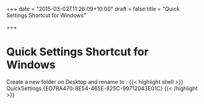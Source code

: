 +++
date = "2015-03-02T11:26:09+10:00"
draft = false
title = "Quick Settings Shortcut for Windows"

+++

# Quick Settings Shortcut for Windows

Create a new folder on Desktop and rename to :
{{< highlight shell >}}
QuickSettings.{ED7BA470-8E54-465E-825C-99712043E01C}
{{< /highlight >}}
